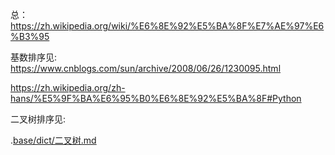 
总：
https://zh.wikipedia.org/wiki/%E6%8E%92%E5%BA%8F%E7%AE%97%E6%B3%95




基数排序见:
https://www.cnblogs.com/sun/archive/2008/06/26/1230095.html

https://zh.wikipedia.org/zh-hans/%E5%9F%BA%E6%95%B0%E6%8E%92%E5%BA%8F#Python


二叉树排序见:

.[base/dict/二叉树.md]()



